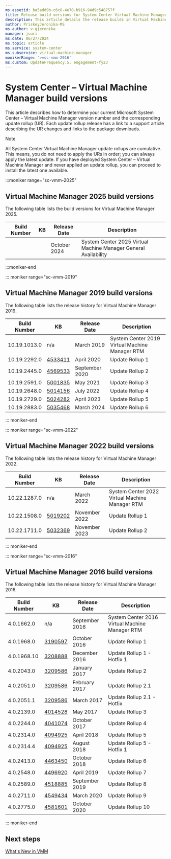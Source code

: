 ```yaml
---
ms.assetid: ba5add9b-c6c8-4e70-b916-94d9c548757f
title: Release build versions for System Center Virtual Machine Manager
description: This article details the release builds in Virtual Machine Manager
author: PriskeyJeronika-MS
ms.author: v-gjeronika
manager: jsuri
ms.date: 06/27/2024
ms.topic: article
ms.service: system-center
ms.subservice: virtual-machine-manager
monikerRange: '>=sc-vmm-2016'
ms.custom: UpdateFrequency.5, engagement-fy23
---
```


# System Center – Virtual Machine Manager build versions



This article describes how to determine your current Microsoft System Center – Virtual Machine Manager version number and the corresponding update rollup (UR). Each update rollup release has a link to a support article describing the UR changes and links to the package downloads.

> [!NOTE]
> All System Center Virtual Machine Manager update rollups are cumulative. This means, you do not need to apply the URs in order; you can always apply the latest update. If you have deployed System Center – Virtual Machine Manager and never applied an update rollup, you can proceed to install the latest one available.

:::moniker range="sc-vmm-2025"

## Virtual Machine Manager 2025 build versions
The following table lists the build versions for Virtual Machine Manager 2025.

| Build Number | KB | Release Date | Description |
| --- | --- |--- |--- |
||| October 2024 | System Center 2025 Virtual Machine Manager General Availability |

:::moniker-end

::: moniker range="sc-vmm-2019"

## Virtual Machine Manager 2019 build versions
The following table lists the release history for Virtual Machine Manager 2019.

| Build Number | KB | Release Date | Description |
| --- | --- |--- |--- |
|10.19.1013.0|n/a |March 2019 |System Center 2019 Virtual Machine Manager RTM |
|10.19.2292.0|[4533411](https://support.microsoft.com/kb/4533411) |April 2020 |Update Rollup 1 |
|10.19.2445.0|[4569533](https://support.microsoft.com/kb/4569533) |September 2020 |Update Rollup 2 |
|10.19.2591.0|[5001835](https://support.microsoft.com/kb/5001835) |May 2021 |Update Rollup 3 |
|10.19.2648.0|[5014156](https://support.microsoft.com/kb/5014156) |July 2022 |Update Rollup 4 |
|10.19.2729.0|[5024282](https://support.microsoft.com/kb/5024282) |April 2023 |Update Rollup 5 |
|10.19.2883.0|[5035468](https://support.microsoft.com/kb/5035468) | March 2024 | Update Rollup 6 |

::: moniker-end

::: moniker range="sc-vmm-2022"

## Virtual Machine Manager 2022 build versions

The following table lists the release history for Virtual Machine Manager 2022.

| Build Number | KB | Release Date | Description |
| --- | --- |--- |--- |
|10.22.1287.0 |n/a | March 2022 | System Center 2022 Virtual Machine Manager RTM |
|10.22.1508.0 |[5019202](https://support.microsoft.com/kb/5019202) | November 2022 | Update Rollup 1 |
| 10.22.1711.0 | [5032369](https://support.microsoft.com/kb/5032369) | November 2023 | Update Rollup 2 |
::: moniker-end

::: moniker range="sc-vmm-2016"

## Virtual Machine Manager 2016 build versions

The following table lists the release history for Virtual Machine Manager 2016.

| Build Number | KB | Release Date | Description |
| --- | --- |--- |--- |
|4.0.1662.0|n/a | September 2016 |System Center 2016 Virtual Machine Manager RTM  |
|4.0.1968.0|[3190597](https://support.microsoft.com/kb/3190597) | October 2016 |Update Rollup 1 |
|4.0.1968.10|[3208888](https://support.microsoft.com/kb/3208888) | December 2016 |Update Rollup 1 - Hotfix 1 |
|4.0.2043.0|[3209586](https://support.microsoft.com/kb/3209586) | January 2017 |Update Rollup 2 |
|4.0.2051.0|[3209586](https://support.microsoft.com/kb/3209586) | February 2017 |Update Rollup 2.1 |
|4.0.2051.1|[3209586](https://www.microsoft.com/download/details.aspx?id=54853) | March 2017 |Update Rollup 2.1 - Hotfix |
|4.0.2139.0|[4014528](https://support.microsoft.com/kb/4014528) | May 2017 |Update Rollup 3 |
|4.0.2244.0|[4041074](https://support.microsoft.com/kb/4041074) | October 2017 |Update Rollup 4 |
|4.0.2314.0|[4094925](https://support.microsoft.com/kb/4094925) | April 2018 |Update Rollup 5 |
|4.0.2314.4|[4094925](https://support.microsoft.com/kb/4094925) | August 2018 |Update Rollup 5 - Hotfix 1 |
|4.0.2413.0|[4463450](https://support.microsoft.com/kb/4463450) | October 2018 |Update Rollup 6 |
|4.0.2548.0|[4496920](https://support.microsoft.com/kb/4496920) | April 2019 |Update Rollup 7 |
|4.0.2589.0|[4518885](https://support.microsoft.com/kb/4518885) | September 2019 |Update Rollup 8 |
|4.0.2711.0|[4549434](https://support.microsoft.com/kb/4549434) | March 2020 |Update Rollup 9 |
|4.0.2775.0|[4581601](https://support.microsoft.com/kb/4581601) | October 2020 |Update Rollup 10 |
::: moniker-end


## Next steps
[What's New in VMM](whats-new-in-vmm.md)
